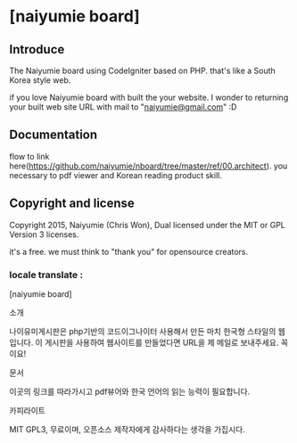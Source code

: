 # [naiyumie board]

## Introduce
The Naiyumie board using CodeIgniter based on PHP.
that's like a South Korea style web.

if you love Naiyumie board with built the your website.
I wonder to returning your built web site URL  with mail to "naiyumie@gmail.com" :D

## Documentation

flow to link here(https://github.com/naiyumie/nboard/tree/master/ref/00.architect).
you necessary to pdf viewer and Korean reading product skill.

## Copyright and license
Copyright 2015, Naiyumie (Chris Won),
Dual licensed under the MIT or GPL Version 3 licenses.

it's a free. we must think to "thank you" for opensource creators.








### locale translate :

[naiyumie board]

소개

나이유미게시판은 php기반의 코드이그나이터 사용해서 만든
마치 한국형 스타일의 웹입니다.
이 게시판을 사용하여 웹사이트를 만들었다면
URL을 제 메일로 보내주세요. 꼭이요!

문서

이곳의 링크를 따라가시고 pdf뷰어와 한국 언어의 읽는 능력이 필요합니다.

카피라이트

MIT GPL3, 무료이며, 오픈소스 제작자에게 감사하다는 생각을 가집시다.